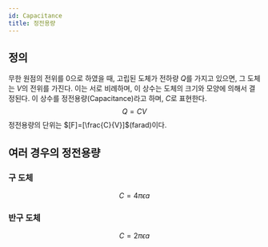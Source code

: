 ```yaml
---
id: Capacitance
title: 정전용량
---
```


## 정의
무한 원점의 전위를 0으로 하였을 때, 고립된 도체가 전하량 $Q$를 가지고 있으면, 그 도체는 $V$의 전위를 가진다. 이는 서로 비례하며, 이 상수는 도체의 크기와 모양에 의해서 결정된다. 이 상수를 정전용량(Capacitance)라고 하며, $C$로 표현한다.
$$
Q = CV
$$
정전용량의 단위는 $[F]=[\frac{C}{V}]$(farad)이다.

## 여러 경우의 정전용량

### 구 도체
$$
C = 4\pi\epsilon a
$$
### 반구 도체
$$
C = 2\pi\epsilon a
$$
